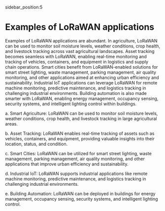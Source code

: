 sidebar_position:5


# Examples of LoRaWAN applications
Examples of LoRaWAN applications are abundant. In agriculture, LoRaWAN can be used to monitor soil moisture levels, weather conditions, crop health, and livestock tracking across vast agricultural landscapes. Asset tracking becomes seamless with LoRaWAN, enabling real-time monitoring and tracking of vehicles, containers, and equipment in logistics and supply chain operations. Smart cities benefit from LoRaWAN-enabled solutions for smart street lighting, waste management, parking management, air quality monitoring, and other applications aimed at enhancing urban efficiency and sustainability. Industrial IoT applications can leverage LoRaWAN for remote machine monitoring, predictive maintenance, and logistics tracking in challenging industrial environments. Building automation is also made smarter with LoRaWAN, enabling energy management, occupancy sensing, security systems, and intelligent lighting control within buildings.


a. Smart Agriculture: LoRaWAN can be used to monitor soil moisture levels, weather conditions, crop health, and livestock tracking in large agricultural areas.

b. Asset Tracking: LoRaWAN enables real-time tracking of assets such as vehicles, containers, and equipment, providing valuable insights into their location, status, and condition.

c. Smart Cities: LoRaWAN can be utilized for smart street lighting, waste management, parking management, air quality monitoring, and other applications that improve urban efficiency and sustainability.

d. Industrial IoT: LoRaWAN supports industrial applications like remote machine monitoring, predictive maintenance, and logistics tracking in challenging industrial environments.

e. Building Automation: LoRaWAN can be deployed in buildings for energy management, occupancy sensing, security systems, and intelligent lighting control.
